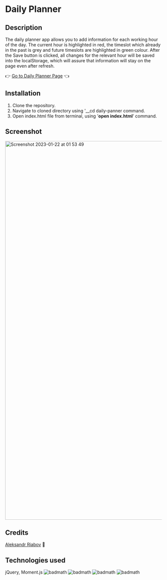 # Daily Planner

## Description 
The daily planner app allows you to add information for each working hour of the day. The current hour is highlighted in red, the timeslot which already 
in the past is grey and future timeslots are highlighted in green colour.
After the Save button is clicked, all changes for the relevant hour will be saved into the localStorage, which will assure that information will stay on the page even after refresh.


:point_right: [Go to Daily Planner Page](https://aleksandrriabov.github.io/daily-planner/) :point_left:

## Installation
  1. Clone the repository.
  2. Navigate to cloned directory using '__cd daily-panner command.
  3. Open index.html file from terminal, using '__open index.html__' command.


## Screenshot
<img width="1217" alt="Screenshot 2023-01-22 at 01 53 49" src="https://user-images.githubusercontent.com/61385379/213897689-f9f58d62-7e35-4a9f-bc45-55f0ce913687.png">


## Credits

[Aleksandr Riabov](https://github.com/AleksandrRiabov) :clap:


## Technologies used
jQuery, Moment.js
![badmath](https://img.shields.io/badge/-CSS-blue)
![badmath](https://img.shields.io/badge/-HTML-blue)
![badmath](https://img.shields.io/badge/-JavaScript-red)
![badmath](https://img.shields.io/badge/4.7-Bootstrap-blue)
